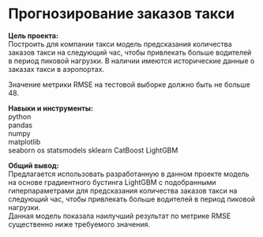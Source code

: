 # Прогнозирование заказов такси

**Цель проекта:**  
Построить для компании такси модель предсказания количества заказов такси на следующий час, чтобы привлекать больше водителей в период пиковой нагрузки.
В наличии имеются исторические данные о заказах такси в аэропортах.

Значение метрики RMSE на тестовой выборке должно быть не больше 48.

**Навыки и инструменты:**  
python  
pandas  
numpy  
matplotlib  
seaborn
os
statsmodels
sklearn
CatBoost
LightGBM


**Общий вывод:**  
Предлагается использовать разработанную в данном проекте модель на основе градиентного бустинга LightGBM с подобранными гиперпараметрами для предсказания количества заказов такси на следующий час, чтобы привлекать больше водителей в период пиковой нагрузки.  
Данная модель показала наилучший результат по метрике RMSE существенно ниже требуемого значения.
